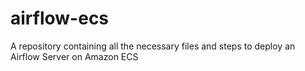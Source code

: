 # airflow-ecs
A repository containing all the necessary files and steps to deploy an Airflow Server on Amazon ECS
